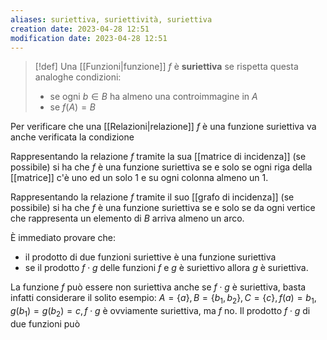 ```yaml
---
aliases: suriettiva, suriettività, suriettiva
creation date: 2023-04-28 12:51
modification date: 2023-04-28 12:51
---
```


>[!def]
>Una [[Funzioni|funzione]] $f$ è **suriettiva** se rispetta questa analoghe condizioni:
>- se ogni $b \in B$ ha almeno una controimmagine in $A$
>- se $f(A) = B$

Per verificare che una [[Relazioni|relazione]] $f$ è una funzione suriettiva va anche verificata la condizione

Rappresentando la relazione $f$ tramite la sua [[matrice di incidenza]] (se possibile) si ha che $f$ è una funzione suriettiva se e solo se ogni riga della [[matrice]] c'è uno ed un solo $1$ e su ogni colonna almeno un $1$.

Rappresentando la relazione $f$ tramite il suo [[grafo di incidenza]] (se possibile) si ha che $f$ è una funzione suriettiva se e solo se da ogni vertice che rappresenta un elemento di $B$ arriva almeno un arco.

È immediato provare che:
- il prodotto di due funzioni suriettive è una funzione suriettiva
- se il prodotto $f \cdot g$ delle funzioni $f$ e $g$ è suriettivo allora $g$ è suriettiva.

La funzione $f$ può essere non suriettiva anche se $f \cdot g$ è suriettiva, basta infatti considerare il solito esempio: $A = \{ a \}, B = \{ b_{1},b_{2} \}, C = \{ c \}, f(a) = b_{1}, g(b_{1}) = g(b_{2}) = c, f \cdot g$  è ovviamente suriettiva, ma $f$ no.
Il prodotto $f \cdot g$ di due funzioni può